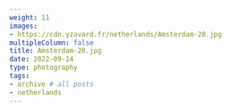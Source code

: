 ```yaml
---
weight: 11
images:
- https://cdn.yzavard.fr/netherlands/Amsterdam-20.jpg
multipleColumn: false
title: Amsterdam-20.jpg
date: 2022-09-14
type: photography
tags:
- archive # all posts
- netherlands
---
```


